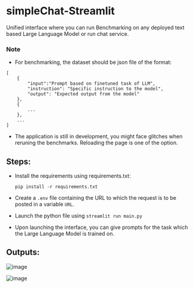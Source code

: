 # simpleChat-Streamlit

Unified interface where you can run Benchmarking on any deployed text based Large Language Model or run chat service.

### Note

- For benchmarking, the dataset should be json file of the format:
```
[
    {
        "input":"Prompt based on finetuned task of LLM",
        "instruction": "Specific instruction to the model",
        "output": "Expected output from the model"
    },
    {
        ...
    },
    ...
]
```

- The application is still in development, you might face glitches when reruning the benchmarks. Reloading the page is one of the option.

## Steps:

- Install the requirements using requirements.txt:

    ```pip install -r requirements.txt```

- Create a `.env` file containing the URL to which the request is to be posted in a variable `URL`.
- Launch the python file using `streamlit run main.py`
- Upon launching the interface, you can give prompts for the task which the Large Language Model is trained on.

## Outputs:

![image](https://github.com/anandhu-eng/simpleChat-Streamlit/assets/71482562/29bff483-c2a3-489c-8815-1a21fae36641)

![image](https://github.com/anandhu-eng/simpleChat-Streamlit/assets/71482562/80b3718e-3e52-419f-9a17-4bbd9ba0d07f)


